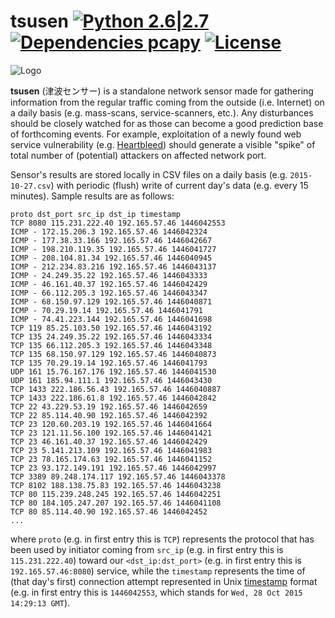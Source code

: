 # tsusen [![Python 2.6|2.7](https://img.shields.io/badge/python-2.6|2.7-blue.svg)](https://www.python.org/) [![Dependencies pcapy](https://img.shields.io/badge/dependencies-pcapy-yellow.svg)](https://github.com/CoreSecurity/pcapy) [![License](https://img.shields.io/badge/license-MIT-blue.svg)](https://github.com/stamparm/maltrail#license-mit)

![Logo](http://i.imgur.com/hH1cr49.png)

**tsusen** (&#27941;&#27874;&#12475;&#12531;&#12469;&#12540;) is a standalone network sensor made for gathering information from the regular traffic coming from the outside (i.e. Internet) on a daily basis (e.g. mass-scans, service-scanners, etc.). Any disturbances should be closely watched for as those can become a good prediction base of forthcoming events. For example, exploitation of a newly found web service vulnerability (e.g. [Heartbleed](http://heartbleed.com/)) should generate a visible "spike" of total number of (potential) attackers on affected network port.

Sensor's results are stored locally in CSV files on a daily basis (e.g. `2015-10-27.csv`) with periodic (flush) write of current day's data (e.g. every 15 minutes). Sample results are as follows:

```
proto dst_port src_ip dst_ip timestamp
TCP 8080 115.231.222.40 192.165.57.46 1446042553
ICMP - 172.15.206.3 192.165.57.46 1446042324
ICMP - 177.38.33.166 192.165.57.46 1446042667
ICMP - 198.210.119.35 192.165.57.46 1446041727
ICMP - 208.104.81.34 192.165.57.46 1446040945
ICMP - 212.234.83.216 192.165.57.46 1446043137
ICMP - 24.249.35.22 192.165.57.46 1446043333
ICMP - 46.161.40.37 192.165.57.46 1446042429
ICMP - 66.112.205.3 192.165.57.46 1446043347
ICMP - 68.150.97.129 192.165.57.46 1446040871
ICMP - 70.29.19.14 192.165.57.46 1446041791
ICMP - 74.41.223.144 192.165.57.46 1446041698
TCP 119 85.25.103.50 192.165.57.46 1446043192
TCP 135 24.249.35.22 192.165.57.46 1446043334
TCP 135 66.112.205.3 192.165.57.46 1446043348
TCP 135 68.150.97.129 192.165.57.46 1446040873
TCP 135 70.29.19.14 192.165.57.46 1446041793
UDP 161 15.76.167.176 192.165.57.46 1446041530
UDP 161 185.94.111.1 192.165.57.46 1446043430
TCP 1433 222.186.56.43 192.165.57.46 1446040887
TCP 1433 222.186.61.8 192.165.57.46 1446042842
TCP 22 43.229.53.19 192.165.57.46 1446042659
TCP 22 85.114.40.90 192.165.57.46 1446042392
TCP 23 120.60.203.19 192.165.57.46 1446041664
TCP 23 121.11.56.100 192.165.57.46 1446041421
TCP 23 46.161.40.37 192.165.57.46 1446042429
TCP 23 5.141.213.109 192.165.57.46 1446041983
TCP 23 78.165.174.63 192.165.57.46 1446041152
TCP 23 93.172.149.191 192.165.57.46 1446042997
TCP 3389 89.248.174.117 192.165.57.46 1446043378
TCP 8102 188.138.75.83 192.165.57.46 1446043238
TCP 80 115.239.248.245 192.165.57.46 1446042251
TCP 80 184.105.247.207 192.165.57.46 1446041108
TCP 80 85.114.40.90 192.165.57.46 1446042452
...
```

where `proto` (e.g. in first entry this is `TCP`) represents the protocol that has been used by initiator coming from `src_ip` (e.g. in first entry this is `115.231.222.40`) toward our `<dst_ip:dst_port>` (e.g. in first entry this is `192.165.57.46:8080`) service, while the `timestamp` represents the time of (that day's first) connection attempt represented in Unix [timestamp](http://www.onlineconversion.com/unix_time.htm) format (e.g. in first entry this is `1446042553`, which stands for `Wed, 28 Oct 2015 14:29:13 GMT`).
